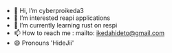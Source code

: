 - 👋 Hi, I’m cyberproikeda3
- 👀 I’m interested reapi applications
- 🌱 I’m currently learning rust on respi
- 📫 How to reach me : mailto: ikedahideto@gmail.com
- 😄 Pronouns 'HideJii'

<!---
cyberproikeda3/cyberproikeda3 is a ✨ special ✨ repository because its `README.md` (this file) appears on your GitHub profile.
You can click the Preview link to take a look at your changes.
--->

